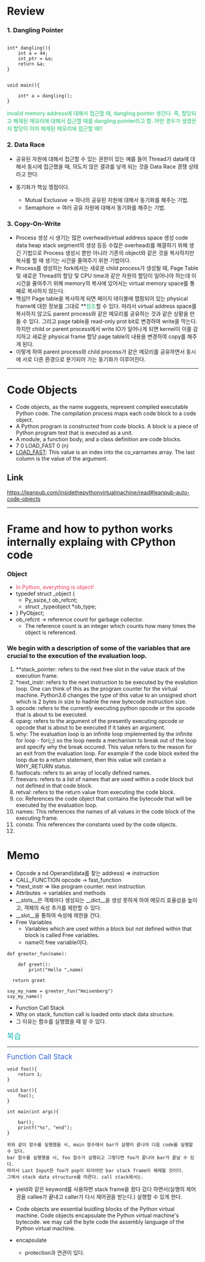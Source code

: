 # Review
### 1. Dangling Pointer

```

int* dangling(){
	int a = 44;
	int_ptr = &a;
	return &a;
}


void main(){

	int* a = dangling();
}

```
<span style='color:#20bf6b'>
invalid memory address에 대해서 접근할 때, dangling pointer 생긴다.
즉, 할당되고 해제된 메모리에 대해서 접근할 때를 dangling pointer라고 함.
어떤 경우가 생겼든지 할당이 이미 해제된 메모리에 접근할 때!!</span>

### 2. Data Race
- 공유된 자원에 대해서 접근할 수 있는 권한이 있는 예를 들어 Thread가 data에 대해서 동시에 접근했을 때, 의도치 않은 결과를 낳게 되는 것을 Data Race 경쟁 상태라고 한다.

- 동기화가 핵심 쟁점이다.
	- Mutual Exclusive -> 하나의 공유된 자원에 대해서 동기화를 해주는 기법.
	- Semaphore -> 여러 공유 자원에 대해서 동기화를 해주는 기법.


### 3. Copy-On-Write
- Process 생성 시 생기는 많은 overhead(virtual address space 생성 code data heap stack segment의 생성 등등 수많은 overhead)를 해결하기 위해 생긴 기법으로 Process 생성시 뿐만 아니라 기존의 object와 같은 것을 복사하지만 복사를 할 때 생기는 시간을 줄여주기 위한 기법이다.
- Process를 생성하는 fork에서는 새로운 child process가 생성될 때, Page Table 및 새로운 Thread의 할당 및 CPU time과 같은 자원의 할당이 일어나야 하는데 이 시간을 줄여주기 위해 memory의 복사에 있어서는 virtual memory space를 통째로 복사하지 않는다.
- 핵심!!! Page table을 복사하게 되면 페이지 테이블에 맵핑되어 있는 physical frame에 대한 정보를 그대로 **<span style='color:#20bf6b'>참조</span>할 수 있다. 따라서 virtual address space를 복사하지 않고도 parent process와 같은 메모리를 공유하는 것과 같은 상황을 만들 수 있다. 그리고 page table을 read-only prot bit로 변경하여 write을 막는다. 하지만 child or parent process에서 write IO가 일어나게 되면 kernel이 이를 감지하고 새로운 physical frame 할당 page table의 내용을 변경하여 copy를 해주게 된다.
- 이렇게 하여 parent process와 child process가 같은 메모리를 공유하면서 동시에 서로 다른 환경으로 분기되어 가는 동기화가 이루어진다.





---

# Code Objects
- Code objects, as the name suggests, represent compiled executable Python code.
	The compilation process maps each code block to a code object.
- A Python program is constructed from code blocks. A block is a piece of Python program text that is executed as a unit.
- A module, a function body, and a class definition are code blocks.
-   7           0 LOAD_FAST                0 (n)
- <span style="text-decoration: underline;">LOAD_FAST</span>: This value is an index into the co_varnames array. The last column is the value of the argument.

## Link
https://leanpub.com/insidethepythonvirtualmachine/read#leanpub-auto-code-objects


---

# Frame and how to python works internally explaing with CPython code

### Object
- <span style='color:#eb3b5a'>In Python, everything is object!</span>
- typedef struct _object {
	- Py_ssize_t ob_refcnt;
	- struct _typeobject *ob_type;
- } PyObject;
- ob_refcnt -> reference count for garbage collector. 
	- The reference count is an integer which counts how many times the object is referenced.



### We begin with a description of some of the variables that are crucial to the execution of the evaluation loop.

1. \*\*stack_pointer: refers to the next free slot in the value stack of the execution frame.
2. *next_instr: refers to the next instruction to be executed by the evalution loop. One can think of this as the program counter for the virtual machine. Python3.6 changes the type of this value to an unsigned short which is 2 bytes in size to hadnle the new bytecode instruction size.
3. opcode: refers to the currently executing python opcode or the opcode that is about to be executed.
4. oparg: refers to the argument of the presently executing opcode or opcode that is about to be executed if it takes an argument.
5. why: The evaluation loop is an infinite loop implemented by the infinite for loop - for(;;) so the loop needs a mechanism to break out of the loop and specify why the break occured. This value refers to the reason for an exit from the evaluation loop. For example if the code block exited the loop due to a return statement, then this value will contain a WHY_RETURN status.
6. fastlocals: refers to an array of locally defined names.
7. freevars: refers to a list of names that are used within a code block but not defined in that code block.
8. retval: refers to the return value from executing the code block.
9. co: References the code object that contains the bytecode that will be executed by the evaluation loop.
10. names: This references the names of all values in the code block of the executing frame.
11. consts: This references the constants used by the code objects.
12. 


# Memo
- Opcode a nd Operand(data를 찾는 address) => instruction
- CALL_FUNCTION opcode -> fast_function
- *next_instr => like program counter. next instruction
- Attributes -> variables and methods
- \_\_slots\_\_은 객체마다 생성되는 \_\_dict\_\_을 생성 못하게 하여 메모리 효율성을 높이고, 객체의 속성 추가를 제한할 수 있다.
- \_\_slot__을 통하여 속성에 제한을 건다.
- Free Variables
	- Variables which are used within a block but not defined within that block is called Free variables.
	- name이 free variable이다.

```
def greeter_fun(name):
 
	def greet():
		print("Hello ",name)

  return greet

say_my_name = greeter_fun("Heisenberg")
say_my_name()
```

- Function Call Stack
- Why on stack, function call is loaded onto stack data structure.
- 그 이유는 함수를 실행했을 때 알 수 있다.

<span style='color:#0fb9b1; font-size: 20'>복습</span>

---
<span style='color:#3867d6; font-size:19'>Function Call Stack</span>
```
void foo(){
	return 1;
}

void bar(){
	foo();
}

int main(int argc){
	
	bar();
	printf("%s", "end");
}

위와 같이 함수를 실행했을 시, main 함수에서 bar가 실행이 끝나야 다음 code를 실행할 수 있다.
bar 함수를 실행했을 시, foo 함수가 실행되고 그렇다면 foo가 끝나야 bar가 끝날 수 있다.
따라서 Last Input한 foo가 pop이 되어야만 bar stack frame이 해제될 것이다.
그래서 stack data structure를 따른다. call stack에서는.

```



- yield와 같은 keyword를 사용하면 stack frame을 왔다 갔다 하면서(실행의 제어권을 callee가 끝내고 caller가 다시 제어권을 받는다.) 실행할 수 있게 한다. 

- Code objects are essential buidling blocks of the Python virtual machine. Code objects encapsulate the Python virtual machine's bytecode. we may call the byte code the assembly language of the Python virtual machine.

- encapsulate
	- protection과 연관이 있다.
